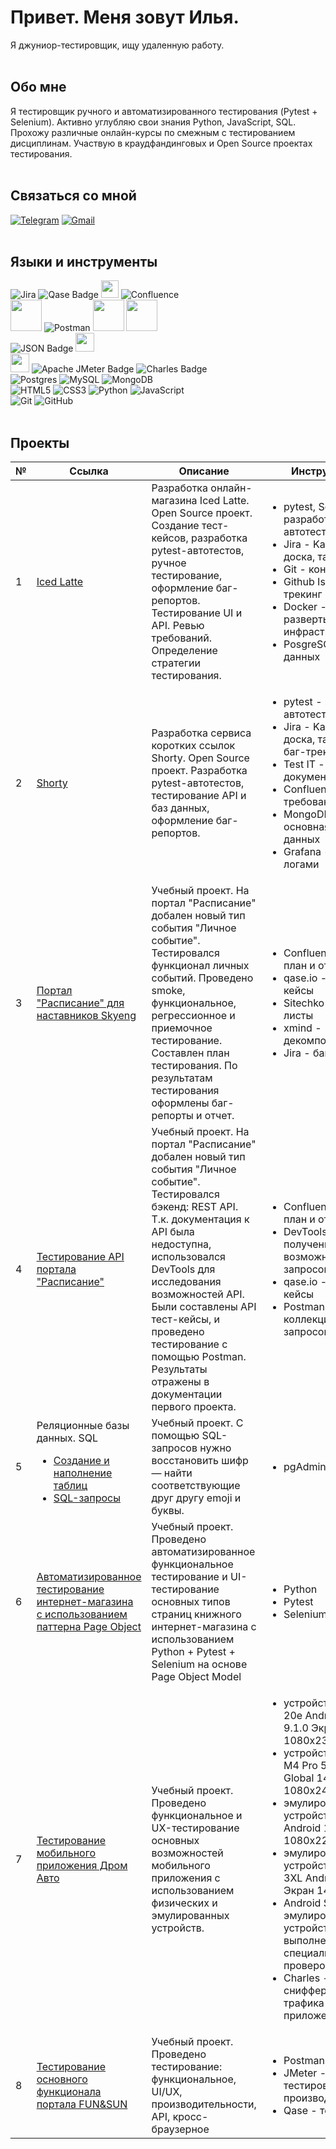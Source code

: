 # Привет. Меня зовут Илья.
Я джуниор-тестировщик, ищу удаленную работу.
<br><br>
## Обо мне
Я тестировщик ручного и автоматизированного тестирования (Pytest + Selenium). Активно углубляю свои знания Python, JavaScript, SQL. Прохожу различные онлайн-курсы по смежным с тестированием дисциплинам. Участвую в краудфандинговых и Open Source проектах тестирования. 
<br><br>
## Связаться со мной
[![Telegram](https://img.shields.io/badge/-Telegram-090909?style=for-the-badge&logo=telegram&logoColor=27A0D9)](https://t.me/IlyaSin)
[![Gmail](https://img.shields.io/badge/Gmail-D14836?style=for-the-badge&logo=gmail&logoColor=white)](mailto:ilsinyakov@gmail.com)
<br><br>
## Языки и инструменты
![Jira](https://img.shields.io/badge/jira-%230A0FFF.svg?style=for-the-badge&logo=jira&logoColor=white)
![Qase Badge](https://img.shields.io/badge/Qase-4F46DC?logo=qase&logoColor=fff&style=for-the-badge)
<img src=https://chlist.sitechco.ru/img/logo1z.png height=28>
![Confluence](https://img.shields.io/badge/confluence-%23172BF4.svg?style=for-the-badge&logo=confluence&logoColor=white)
<br>
<img src="https://i7.imageban.ru/out/2024/01/05/69e4a0bcada04da67d9ddffcdc34ebf3.png" height=50>
![Postman](https://img.shields.io/badge/Postman-FF6C37?style=for-the-badge&logo=postman&logoColor=white)
<img src="https://i3.imageban.ru/out/2024/01/05/b613ad509399724fa782bf1e51cd73a4.jpg" height=50>
<img src="https://i7.imageban.ru/out/2024/01/05/df7f3ae7e22deff33df9d104973e0ab0.png" height=50>
<br>
![JSON Badge](https://img.shields.io/badge/JSON-000?logo=json&logoColor=fff&style=for-the-badge)
<img src="https://i6.imageban.ru/out/2024/01/05/66ffd33f1fb9bbeee1f7b55e879a9d3a.png" height=30>
<br>
<img src="https://i7.imageban.ru/out/2024/01/05/1853bcb172744fa83ed68ce75a32ac93.png" height=30>
![Apache JMeter Badge](https://img.shields.io/badge/Apache%20JMeter-D22128?logo=apachejmeter&logoColor=fff&style=for-the-badge)
![Charles Badge](https://img.shields.io/badge/Charles-F3F5F5?logo=charles&logoColor=000&style=for-the-badge)
<br>
![Postgres](https://img.shields.io/badge/postgres-%23316192.svg?style=for-the-badge&logo=postgresql&logoColor=white)
![MySQL](https://img.shields.io/badge/mysql-%2300f.svg?style=for-the-badge&logo=mysql&logoColor=white)
![MongoDB](https://img.shields.io/badge/MongoDB-%234ea94b.svg?style=for-the-badge&logo=mongodb&logoColor=white)
<br>
![HTML5](https://img.shields.io/badge/html5-%23E34F26.svg?style=for-the-badge&logo=html5&logoColor=white)
![CSS3](https://img.shields.io/badge/css3-%231572B6.svg?style=for-the-badge&logo=css3&logoColor=white)
![Python](https://img.shields.io/badge/python-3670A0?style=for-the-badge&logo=python&logoColor=ffdd54)
![JavaScript](https://img.shields.io/badge/javascript-%23323330.svg?style=for-the-badge&logo=javascript&logoColor=%23F7DF1E)
<br>
![Git](https://img.shields.io/badge/git-%23F05033.svg?style=for-the-badge&logo=git&logoColor=white)
![GitHub](https://img.shields.io/badge/github-%23121011.svg?style=for-the-badge&logo=github&logoColor=white)
<br><br>
## Проекты
|№|Ссылка|Описание|Инструменты|
|-|-|-|-|
|1|[Iced Latte](https://github.com/Sunagatov/Iced-Latte-QA)|Разработка онлайн-магазина Iced Latte. Open Source проект. Создание тест-кейсов, разработка pytest-автотестов, ручное тестирование, оформление баг-репортов. Тестирование UI и API. Ревью требований. Определение стратегии тестирования.|<ul><li>pytest, Selenium - разработка автотестов </li><li>Jira - Kanban-доска, таск-трекер</li><li>Git - контрибуция</li><li>Github Issues - баг-трекинг</li><li>Docker - развертывание инфраструктуры</li><li>PosgreSQL - база данных</li>|
|2|[Shorty](https://github.com/Sunagatov/URL-Shortener-QA)|Разработка сервиса коротких ссылок Shorty. Open Source проект. Разработка pytest-автотестов, тестирование API и баз данных, оформление баг-репортов.|<ul><li>pytest - разработка автотестов </li><li>Jira - Kanban-доска, таск-трекер, баг-трекер</li><li>Test IT - тестовая документация</li><li>Confluense - требования</li><li>MongoDB - основная база данных</li><li>Grafana - работа с логами</li>|
|3|[Портал "Расписание" для наставников Skyeng](https://docs.google.com/document/d/13MYw7Q-7pD6sVYF0iZGfRri2HFA7G6C4/edit)|Учебный проект. На портал "Расписание" добален новый тип события "Личное событие". Тестировался функционал личных событий. Проведено smoke, функциональное, регрессионное и приемочное тестирование. Составлен план тестирования. По результатам тестирования оформлены баг-репорты и отчет.|<ul><li> Confluence - тест-план и отчет</li><li>qase.io - тест-кейсы</li><li>Sitechko - чек-листы</li><li>xmind - декомпозиция</li><li>Jira - баг-репорты</li></ul>|
|4|[Тестирование API портала "Расписание"](https://docs.google.com/document/d/1G3reAJJa4KpCfVf-9gBWJPmIEeEtyVQm/edit)|Учебный проект. На портал "Расписание" добален новый тип события "Личное событие". Тестировался бэкенд: REST API. Т.к. документация к API была недоступна, использовался DevTools для исследования возможностей API. Были составлены API тест-кейсы, и проведено тестирование с помощью Postman. Результаты отражены в документации первого проекта.|<ul><li> Confluence - тест-план и отчет</li><li>DevTools - получение возможных запросов к API</li><li>qase.io - тест-кейсы</li><li>Postman - коллекция тестовых запросов к API</li></ul>|
|5|Реляционные базы данных. SQL<ul><li>[Создание и наполнение таблиц](https://skyengpublic.notion.site/1244d68d89ed46f388b9a2e53be77b47)</li><li>[SQL-запросы](https://docs.google.com/document/d/1FIx4n1kPYziTcH1isO9TEogsG6E1RCkd30oI40uRNa4/edit#heading=h.j0fjsb7x10oq)</li></ul>|Учебный проект. C помощью SQL-запросов нужно восстановить шифр — найти соответствующие друг другу emoji и буквы.|<ul><li>pgAdmin</li></ul>|
|6|[Автоматизированное тестирование интернет-магазина с использованием паттерна Page Object](https://github.com/ilsinyakov/Page_Project.git)|Учебный проект. Проведено автоматизированное функциональное тестирование и UI-тестирование основных типов страниц книжного интернет-магазина с использованием Python + Pytest + Selenium на основе Page Object Model|<ul><li>Python</li><li>Pytest</li><li>Selenium</li><ul>|
|7|[Тестирование мобильного приложения Дром Авто](https://ilsinyakov.notion.site/4-a85dfbce66164075a6b9f7ee5e0bfe9f?pvs=4)|Учебный проект. Проведено функциональное и UX-тестирование основных возможностей мобильного приложения с использованием физических и эмулированных устройств.|<ul><li>устройство Honor 20e Android 9 EMUI 9.1.0 Экран 1080х2340</li><li>устройство POCO M4 Pro 5G MIUI Global 14.0.2 Экран 1080x2400</li><li>эмулированное устройство Pixel 3A Android 11 Экран 1080х2220</li><li>эмулированное устройство Pixel 3XL Android 14 Экран 1440х2960</li><li>Android Studio для эмулирования устройств и выполнения специальных проверок</li><li>Charles - для снифферинга трафика приложения</li>|
|8|[Тестирование основного функционала портала FUN&SUN](https://ilsinyakov.notion.site/9dad850599664ba2bf80c44aa4db318c)|Учебный проект. Проведено тестирование: функциональное, UI/UX, производительности, API, кросс-браузерное|<ul><li>Postman - API</li><li>JMeter - тестирование производительности</li><li>Qase - тест-кейсы</li></ul>
